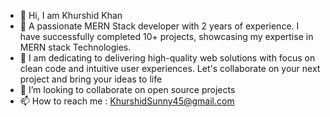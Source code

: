 - 👋 Hi, I am Khurshid Khan
- 👀 A passionate MERN Stack developer with 2 years of experience. I have successfully completed 10+ projects, showcasing my expertise in MERN stack Technologies.
- 🌱 I am dedicating to delivering high-quality web solutions with focus on clean code and intuitive user experiences. Let's collaborate on your next project and bring your ideas to life
- 💞️ I’m looking to collaborate on  open source projects
- 📫 How to reach me : KhurshidSunny45@gmail.com

<!---
KhurshidSunny/KhurshidSunny is a ✨ special ✨ repository because its `README.md` (this file) appears on your GitHub profile.
You can click the Preview link to take a look at your changes.
--->
